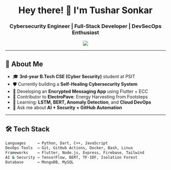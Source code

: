 <h1 align="center">Hey there! 👋 I'm Tushar Sonkar</h1>
<h3 align="center">Cybersecurity Engineer | Full-Stack Developer | DevSecOps Enthusiast</h3>

<p align="center">
  <img src="https://readme-typing-svg.herokuapp.com?center=true&vCenter=true&lines=Cybersecurity+Student;Flutter+App+Developer;DevSecOps+Engineer;Open+Source+Contributor;Always+Learning...⚡" />
</p>

---

## 🔧 About Me

- 🎓 **3rd-year B.Tech CSE (Cyber Security)** student at PSIT
- 🛡️ Currently building a **Self-Healing Cybersecurity System**
- 📱 Developing an **Encrypted Messaging App** using Flutter + ECC
- 🔭 Contributor to **ElectroPave**: Energy Harvesting from Footsteps
- 🧠 Learning: **LSTM, BERT, Anomaly Detection**, and **Cloud DevOps**
- 💬 Ask me about **AI + Security + GitHub Automation**

---

## 🛠️ Tech Stack

```bash
Languages     → Python, Dart, C++, JavaScript
DevOps Tools  → Git, GitHub Actions, Docker, Bash, Linux
Frameworks    → Flutter, Node.js, Express, Firebase, Tailwind
AI & Security → TensorFlow, BERT, TF-IDF, Isolation Forest
Database      → MongoDB, MySQL
